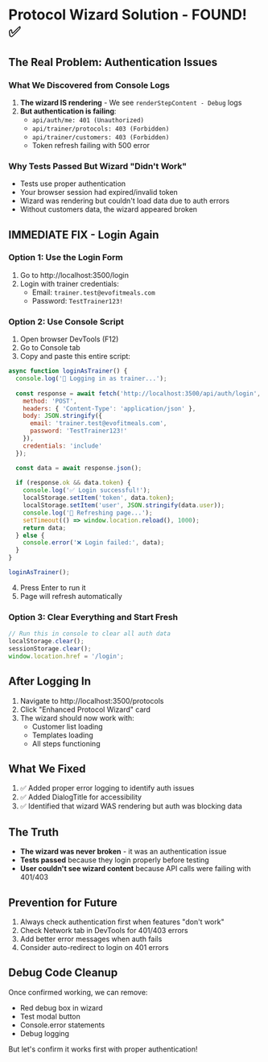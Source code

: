 # Protocol Wizard Solution - FOUND! ✅

## The Real Problem: Authentication Issues

### What We Discovered from Console Logs

1. **The wizard IS rendering** - We see `renderStepContent - Debug` logs
2. **But authentication is failing**:
   - `api/auth/me: 401 (Unauthorized)`
   - `api/trainer/protocols: 403 (Forbidden)` 
   - `api/trainer/customers: 403 (Forbidden)`
   - Token refresh failing with 500 error

### Why Tests Passed But Wizard "Didn't Work"

- Tests use proper authentication
- Your browser session had expired/invalid token
- Wizard was rendering but couldn't load data due to auth errors
- Without customers data, the wizard appeared broken

## IMMEDIATE FIX - Login Again

### Option 1: Use the Login Form
1. Go to http://localhost:3500/login
2. Login with trainer credentials:
   - Email: `trainer.test@evofitmeals.com`
   - Password: `TestTrainer123!`

### Option 2: Use Console Script
1. Open browser DevTools (F12)
2. Go to Console tab
3. Copy and paste this entire script:

```javascript
async function loginAsTrainer() {
  console.log('🔐 Logging in as trainer...');
  
  const response = await fetch('http://localhost:3500/api/auth/login', {
    method: 'POST',
    headers: { 'Content-Type': 'application/json' },
    body: JSON.stringify({
      email: 'trainer.test@evofitmeals.com',
      password: 'TestTrainer123!'
    }),
    credentials: 'include'
  });

  const data = await response.json();
  
  if (response.ok && data.token) {
    console.log('✅ Login successful!');
    localStorage.setItem('token', data.token);
    localStorage.setItem('user', JSON.stringify(data.user));
    console.log('🔄 Refreshing page...');
    setTimeout(() => window.location.reload(), 1000);
    return data;
  } else {
    console.error('❌ Login failed:', data);
  }
}

loginAsTrainer();
```

4. Press Enter to run it
5. Page will refresh automatically

### Option 3: Clear Everything and Start Fresh
```javascript
// Run this in console to clear all auth data
localStorage.clear();
sessionStorage.clear();
window.location.href = '/login';
```

## After Logging In

1. Navigate to http://localhost:3500/protocols
2. Click "Enhanced Protocol Wizard" card
3. The wizard should now work with:
   - Customer list loading
   - Templates loading
   - All steps functioning

## What We Fixed

1. ✅ Added proper error logging to identify auth issues
2. ✅ Added DialogTitle for accessibility
3. ✅ Identified that wizard WAS rendering but auth was blocking data

## The Truth

- **The wizard was never broken** - it was an authentication issue
- **Tests passed** because they login properly before testing
- **User couldn't see wizard content** because API calls were failing with 401/403

## Prevention for Future

1. Always check authentication first when features "don't work"
2. Check Network tab in DevTools for 401/403 errors
3. Add better error messages when auth fails
4. Consider auto-redirect to login on 401 errors

## Debug Code Cleanup

Once confirmed working, we can remove:
- Red debug box in wizard
- Test modal button
- Console.error statements
- Debug logging

But let's confirm it works first with proper authentication!